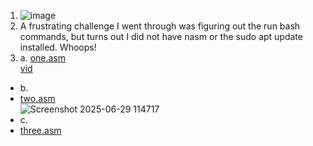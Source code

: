 1.
   ![image](https://github.com/user-attachments/assets/2e7225c3-59cc-489b-b1a3-797153d458ac)
2. A frustrating challenge I went through was figuring out the run bash commands, but turns out I did not have nasm or the sudo apt update installed. Whoops!
3.  a. 
     <a href="one.asm">one.asm</a>
     <br>
     <a href="Recording 2025-06-29 105536.mp4">vid</a>
   - b.
   -  <a href="two.asm">two.asm</a>
     <br>
     ![Screenshot 2025-06-29 114717](https://github.com/user-attachments/assets/047283db-c23a-4d53-880f-aecda226bac8)
-    c.
-    <a href="three.asm">three.asm</a>


     
     
